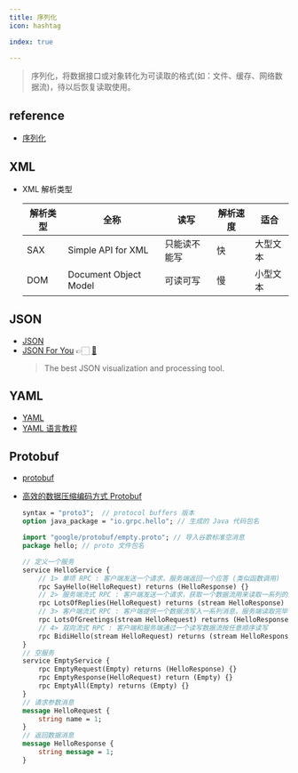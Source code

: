 ```yaml
---
title: 序列化
icon: hashtag

index: true

---
```


  > 序列化，将数据接口或对象转化为可读取的格式(如：文件、缓存、网络数据流)，待以后恢复读取使用。

<!-- more -->

## reference

- [序列化](https://zh.wikipedia.org/wiki/%E5%BA%8F%E5%88%97%E5%8C%96)

## XML

  - XML 解析类型

    | 解析类型 | 全称 | 读写 | 解析速度 | 适合
    | --- | --- | --- | --- | ---
    | SAX   | Simple API for XML    | 只能读不能写   | 快     | 大型文本
    | DOM   | Document Object Model | 可读可写      | 慢     | 小型文本

## JSON

- [JSON](https://www.json.org)
- [JSON For You](https://json4u.com) 👉🏻 [🐙](https://github.com/loggerhead/json4u)
    > The best JSON visualization and processing tool.

## YAML

- [YAML](https://github.com/yaml)
- [YAML 语言教程](https://www.ruanyifeng.com/blog/2016/07/yaml.html)

## Protobuf

- [protobuf](https://github.com/protocolbuffers/protobuf)
- [高效的数据压缩编码方式 Protobuf](https://halfrost.com/protobuf_encode)

  ```protobuf hello.proto
  syntax = "proto3";  // protocol buffers 版本
  option java_package = "io.grpc.hello"; // 生成的 Java 代码包名

  import "google/protobuf/empty.proto"; // 导入谷歌标准空消息
  package hello; // proto 文件包名

  // 定义一个服务
  service HelloService {
      // 1> 单项 RPC : 客户端发送一个请求，服务端返回一个应答 (类似函数调用)
      rpc SayHello(HelloRequest) returns (HelloResponse) {}
      // 2> 服务端流式 RPC : 客户端发送一个请求，获取一个数据流用来读取一系列的消息(直到没有更多消息为止)
      rpc LotsOfReplies(HelloRequest) returns (stream HelloResponse) {}
      // 3> 客户端流式 RPC : 客户端提供一个数据流写入一系列消息，服务端读取完毕，返回一个应答
      rpc LotsOfGreetings(stream HelloRequest) returns (HelloResponse) {}
      // 4> 双向流式 RPC : 客户端和服务端通过一个读写数据流按任意顺序读写
      rpc BidiHello(stream HelloRequest) returns (stream HelloResponse) {}
  }
  // 空服务
  service EmptyService {
      rpc EmptyRequest(Empty) returns (HelloResponse) {}
      rpc EmptyResponse(HelloRequest) return (Empty) {}
      rpc EmptyAll(Empty) returns (Empty) {}
  }
  // 请求参数消息
  message HelloRequest {
      string name = 1;
  }
  // 返回数据消息
  message HelloResponse {
      string message = 1;
  }
  ```
